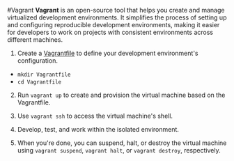 #Vagrant
**Vagrant** is an open-source tool that helps you create and manage virtualized development environments. It simplifies the process of setting up and configuring reproducible development environments, making it easier for developers to work on projects with consistent environments across different machines.

1. Create a [Vagrantfile](https://developer.hashicorp.com/vagrant/docs/vagrantfile) to define your development environment's configuration.

* `mkdir Vagrantfile`
* `cd Vagrantfile`

2. Run `vagrant up` to create and provision the virtual machine based on the Vagrantfile.

3. Use `vagrant ssh` to access the virtual machine's shell.

4. Develop, test, and work within the isolated environment.

5. When you're done, you can suspend, halt, or destroy the virtual machine using `vagrant suspend`, `vagrant halt`, or `vagrant destroy`, respectively.
